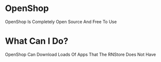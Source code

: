 # OpenShop
OpenShop Is Completely Open Source And Free To Use 
# What Can I Do?
OpenShop Can Download Loads Of Apps That The RNStore Does Not Have
